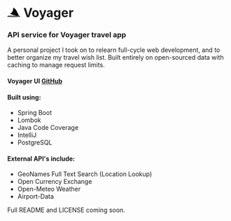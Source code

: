 # <img src="/src/main/resources/static/images/logo.svg" width="30"> Voyager
### API service for Voyager travel app
A personal project I took on to relearn full-cycle web development, and to better organize my travel wish list. Built entirely on open-sourced data with caching to manage request limits.

#### Voyager UI <a href='https://github.com/maxinefonua/voyager-ui' target='_blank' rel='noopener noreferrer nofollow'>GitHub</a>

#### Built using:
- Spring Boot
- Lombok
- Java Code Coverage
- IntelliJ
- PostgreSQL

#### External API's include:
- GeoNames Full Text Search (Location Lookup)
- Open Currency Exchange
- Open-Meteo Weather
- Airport-Data

Full README and LICENSE coming soon.